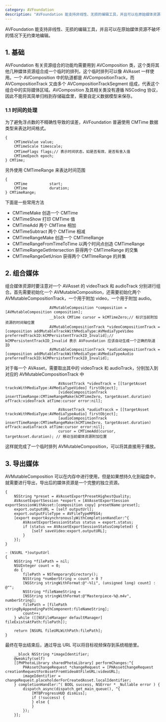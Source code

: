 ```yaml
---
category: AVFoundation
description: "AVFoundation 能支持非线性、无损的编辑工具，并且可以在原始媒体资源不破坏的情况下无约束地编辑。"
---
```


AVFoundation 能支持非线性、无损的编辑工具，并且可以在原始媒体资源不破坏的情况下无约束地编辑。

## 1. 基础

AVFoundation 有关资源组合的功能均需要用到 AVComposition 类，这个类将其他几种媒体资源组合成一个临时的排列，这个临时排列可以像 AVAsset 一样使用。一个 AVComposition 中的轨道都是 AVCompositionTrack，而 AVCompositionTrack 又由多个 AVCompositionTrackSegment 组成，代表这个组合中的实际媒体区域。AVComposition 及其相关类没有遵循 NSCoding 协议，因此不能将其简单归档到存储磁盘里，需要自定义数据模型来保存。

### 1.1 时间的处理

为了避免浮点数的不精确性导致的误差，AVFoundation 普遍使用 CMTime 数据类型来表达时间格式。

```objective_c
{
	CMTimeValue	value;
	CMTimeScale	timescale;
	CMTimeFlags	flags;// 表示时间状态，如是否有效、是否有舍入值
	CMTimeEpoch	epoch;
} CMTime;
```

另外使用 CMTimeRange 来表达时间范围

```objective_c
{
	CMTime			start;
	CMTime			duration;
} CMTimeRange;
```

下面是一些常用方法

* CMTimeMake 创造一个 CMTime
* CMTimeShow 打印 CMTime 值
* CMTimeAdd 两个 CMTime 相加
* CMTimeSubtract 两个 CMTime 相减
* CMTimeRangeMake 创造一个 CMTimeRange
* CMTimeRangeFromTimeToTime 以两个时间点创造 CMTimeRange
* CMTimeRangeGetIntersection 获得两个 CMTimeRange 的交集
* CMTimeRangeGetUnion 获得两个 CMTImeRange 的并集

## 2. 组合媒体

组合媒体资源时要注意对一个 AVAsset 的 videoTrack 和 audioTrack 分别进行组合。首先需要初始化一个 AVMutableComposition，还需要初始化两个 AVMutableCompositionTrack，一个用于附加 video，一个用于附加 audio。

```objective_c
                    AVMutableComposition *composition = [AVMutableComposition composition];
                    __block CMTime cursor = kCMTimeZero;// 标识当前附加资源的时间轴位置
                    AVMutableCompositionTrack *videoCompositionTrack = [composition addMutableTrackWithMediaType:AVMediaTypeVideo preferredTrackID:kCMPersistentTrackID_Invalid];// kCMPersistentTrackID_Invalid 表示 AVFoundation 应该自动生成一个正确的轨道 ID
                    AVMutableCompositionTrack *audioCompositionTrack = [composition addMutableTrackWithMediaType:AVMediaTypeAudio preferredTrackID:kCMPersistentTrackID_Invalid];
```

对于每一个 AVAsset，需要取出其中的 videoTrack 和 audioTrack，分别加入到对应的 AVMutableCompositionTrack 中

```objective_c
                        AVAssetTrack *videoTrack = [[targetAsset tracksWithMediaType:AVMediaTypeVideo] firstObject];
                        [videoCompositionTrack insertTimeRange:CMTimeRangeMake(kCMTimeZero, targetAsset.duration) ofTrack:videoTrack atTime:cursor error:nil];
                        
                        AVAssetTrack *audioTracck = [[targetAsset tracksWithMediaType:AVMediaTypeAudio] firstObject];
                        [audioCompositionTrack insertTimeRange:CMTimeRangeMake(kCMTimeZero, targetAsset.duration) ofTrack:audioTracck atTime:cursor error:nil];
                        cursor = CMTimeAdd(cursor, targetAsset.duration); // 移动当前媒体资源附加位置
```

这样就完成了一个临时排列 AVMutableComposition，可以将其直接用于播放。

## 3. 导出媒体

AVMutableComposition 可以在内存中进行使用，但是如果想持久化到磁盘中，就需要进行导出，导出后的媒体资源是一个完整的独立资源。

```objective_c
{
	NSString *preset = AVAssetExportPresetHighestQuality;
	AVAssetExportSession *export = [AVAssetExportSession exportSessionWithAsset:[composition copy] presetName:preset];
	export.outputURL = [self outputUrl];
	export.outputFileType = AVFileTypeMPEG4;
	[export exportAsynchronouslyWithCompletionHandler:^{
		AVAssetExportSessionStatus status = export.status;
		if (status == AVAssetExportSessionStatusCompleted) {
			[self saveVideo:export.outputURL];
		}
	}];
}
                            
- (NSURL *)outputUrl
{
    NSString *filePath = nil;
    NSUInteger count = 0;
    do {
        filePath = NSTemporaryDirectory();
        NSString *numberString = count > 0 ?
        [NSString stringWithFormat:@"-%li", (unsigned long) count] : @"";
        NSString *fileNameString =
        [NSString stringWithFormat:@"Masterpiece-%@.m4v", numberString];
        filePath = [filePath stringByAppendingPathComponent:fileNameString];
        count++;
    } while ([[NSFileManager defaultManager] fileExistsAtPath:filePath]);
    
    return [NSURL fileURLWithPath:filePath];
}
```

最终在导出结束后，通过导出 URL 可以将目标视频保存到系统相册里。

```objective_c
    __block NSString *imageIdentifier;
    @weakify(self)
    [[PHPhotoLibrary sharedPhotoLibrary] performChanges:^{
        PHAssetChangeRequest *changeRequest = [PHAssetChangeRequest creationRequestForAssetFromVideoAtFileURL:videoURL];
        imageIdentifier = changeRequest.placeholderForCreatedAsset.localIdentifier;
    } completionHandler:^( BOOL success, NSError * _Nullable error ) {
        dispatch_async(dispatch_get_main_queue(), ^{
            [MTBProgressHUD dismiss];
            if (!success) {
            } else {
            }
        });
    }];
```